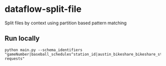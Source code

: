 # dataflow-split-file
Split files by context using partition based pattern matching

## Run locally 
```
python main.py --schema_identifiers "gameNumber|baseball_schedules^station_id|austin_bikeshare_bikeshare_stations^complaint_description|austin_311_311_service_
requests"
```